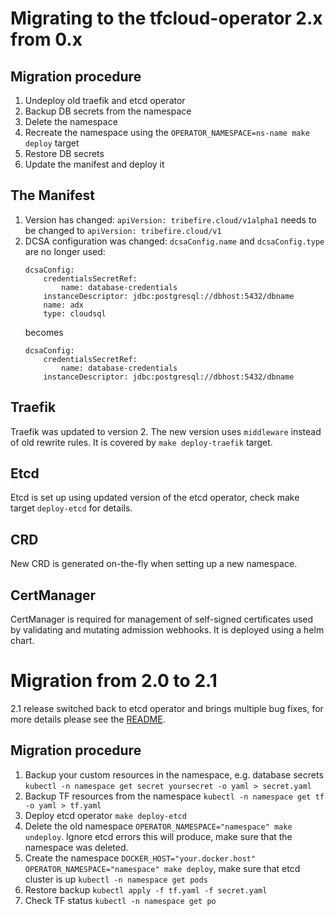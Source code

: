 # Migrating to the tfcloud-operator 2.x from 0.x

## Migration procedure
1. Undeploy old traefik and etcd operator
1. Backup DB secrets from the namespace
1. Delete the namespace
1. Recreate the namespace using the `OPERATOR_NAMESPACE=ns-name make deploy` target
1. Restore DB secrets
1. Update the manifest and deploy it

## The Manifest
1. Version has changed: `apiVersion: tribefire.cloud/v1alpha1` needs to be changed to `apiVersion: tribefire.cloud/v1`
1. DCSA configuration was changed: `dcsaConfig.name` and `dcsaConfig.type` are no longer used:
    ```
    dcsaConfig:
        credentialsSecretRef:
            name: database-credentials
        instanceDescriptor: jdbc:postgresql://dbhost:5432/dbname
        name: adx
        type: cloudsql
    ```
    becomes
    ```
    dcsaConfig:
        credentialsSecretRef:
            name: database-credentials
        instanceDescriptor: jdbc:postgresql://dbhost:5432/dbname
    ```

## Traefik
Traefik was updated to version 2. The new version uses `middleware` instead of old rewrite rules. It is covered by `make deploy-traefik` target.

## Etcd
Etcd is set up using updated version of the etcd operator, check make target `deploy-etcd` for details.

## CRD
New CRD is generated on-the-fly when setting up a new namespace.

## CertManager
CertManager is required for management of self-signed certificates used by validating and mutating admission webhooks. It is deployed using a helm chart.

# Migration from 2.0 to 2.1
2.1 release switched back to etcd operator and brings multiple bug fixes, for more details please see the [README](README.md).

## Migration procedure
1. Backup your custom resources in the namespace, e.g. database secrets `kubectl -n namespace get secret yoursecret -o yaml > secret.yaml`
1. Backup TF resources from the namespace `kubectl -n namespace get tf -o yaml > tf.yaml`
1. Deploy etcd operator `make deploy-etcd`
1. Delete the old namespace `OPERATOR_NAMESPACE="namespace" make undeploy`. Ignore etcd errors this will produce, make sure that the namespace was deleted.
1. Create the namespace `DOCKER_HOST="your.docker.host" OPERATOR_NAMESPACE="namespace" make deploy`, make sure that etcd cluster is up `kubectl -n namespace get pods`
1. Restore backup `kubectl apply -f tf.yaml -f secret.yaml`
1. Check TF status `kubectl -n namespace get po`
